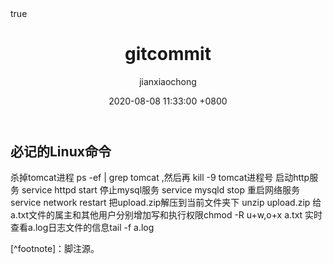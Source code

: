 ﻿---
title: gitcommit
author: jianxiaochong
date: 2020-08-08 11:33:00 +0800
categories: [Blogging, Demo]
tags: [typography]
math: true
image: /assets/img/sample/devices-mockup.png
---

## 必记的Linux命令
 杀掉tomcat进程 ps -ef | grep tomcat ,然后再 kill -9 tomcat进程号
 启动http服务 service httpd start
 停止mysql服务 service mysqld stop
 重启网络服务 service network restart
 把upload.zip解压到当前文件夹下 unzip upload.zip
 给a.txt文件的属主和其他用户分别增加写和执行权限chmod -R u+w,o+x a.txt
 实时查看a.log日志文件的信息tail -f a.log




[^footnote]：脚注源。